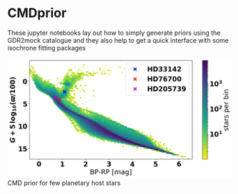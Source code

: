 # CMDprior
These jupyter notebooks lay out how to simply generate priors using the GDR2mock catalogue and they also help to get a quick interface with some isochrone fitting packages 


![](data/CMDcover.png)
CMD prior for few planetary host stars
